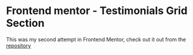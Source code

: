 # Frontend mentor - Testimonials Grid Section

This was my second attempt in Frontend Mentor, check out it out from the [repository](https://github.com/Jennifer-464/front-end-activities/tree/main/HTML-CSS-JS/Challenges/challenge4-junior-grid)